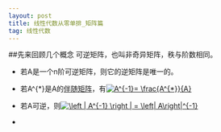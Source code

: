 ```yaml
---
layout: post
title: 线性代数从零单排_矩阵篇
tag: 线性代数
---
```

##先来回顾几个概念
可逆矩阵，也叫非奇异矩阵，秩与阶数相同。

* 若A是一个n阶可逆矩阵，则它的逆矩阵是唯一的。
* 若A^{*}是A的[伴随矩阵](http://zh.wikipedia.org/wiki/%E4%BC%B4%E9%9A%8F%E7%9F%A9%E9%98%B5)，有<a href="http://www.codecogs.com/eqnedit.php?latex=A^{-1}=&space;\frac{A^{*}}{A}" target="_blank"><img src="http://latex.codecogs.com/gif.latex?A^{-1}=&space;\frac{A^{*}}{A}" title="A^{-1}= \frac{A^{*}}{A}" /></a>

* 若A可逆，则<a href="http://www.codecogs.com/eqnedit.php?latex=\left&space;|&space;A^{-1}&space;\right&space;|&space;=&space;\left|&space;A\right|^{-1}" target="_blank"><img src="http://latex.codecogs.com/gif.latex?\left&space;|&space;A^{-1}&space;\right&space;|&space;=&space;\left|&space;A\right|^{-1}" title="\left | A^{-1} \right | = \left| A\right|^{-1}" /></a>
* 
